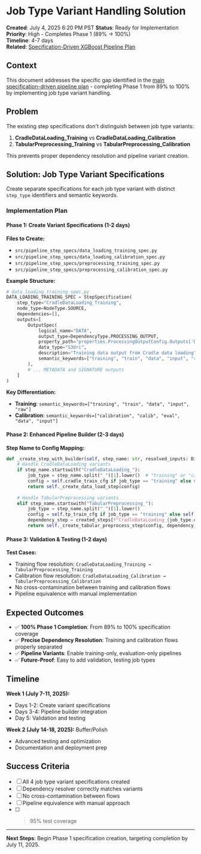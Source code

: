 # Job Type Variant Handling Solution

**Created**: July 4, 2025 6:20 PM PST
**Status**: Ready for Implementation  
**Priority**: High - Completes Phase 1 (89% → 100%)  
**Timeline**: 4-7 days  
**Related**: [Specification-Driven XGBoost Pipeline Plan](./specification_driven_xgboost_pipeline_plan.md)

## Context

This document addresses the specific gap identified in the [main specification-driven pipeline plan](./specification_driven_xgboost_pipeline_plan.md) - completing Phase 1 from 89% to 100% by implementing job type variant handling.

## Problem

The existing step specifications don't distinguish between job type variants:
1. **CradleDataLoading_Training** vs **CradleDataLoading_Calibration**
2. **TabularPreprocessing_Training** vs **TabularPreprocessing_Calibration**

This prevents proper dependency resolution and pipeline variant creation.

## Solution: Job Type Variant Specifications

Create separate specifications for each job type variant with distinct `step_type` identifiers and semantic keywords.

### Implementation Plan

#### Phase 1: Create Variant Specifications (1-2 days)

**Files to Create:**
- `src/pipeline_step_specs/data_loading_training_spec.py`
- `src/pipeline_step_specs/data_loading_calibration_spec.py`
- `src/pipeline_step_specs/preprocessing_training_spec.py`
- `src/pipeline_step_specs/preprocessing_calibration_spec.py`

**Example Structure:**
```python
# data_loading_training_spec.py
DATA_LOADING_TRAINING_SPEC = StepSpecification(
    step_type="CradleDataLoading_Training",
    node_type=NodeType.SOURCE,
    dependencies=[],
    outputs=[
        OutputSpec(
            logical_name="DATA",
            output_type=DependencyType.PROCESSING_OUTPUT,
            property_path="properties.ProcessingOutputConfig.Outputs['DATA'].S3Output.S3Uri",
            data_type="S3Uri",
            description="Training data output from Cradle data loading",
            semantic_keywords=["training", "train", "data", "input", "raw", "dataset"]
        ),
        # ... METADATA and SIGNATURE outputs
    ]
)
```

**Key Differentiation:**
- **Training**: `semantic_keywords=["training", "train", "data", "input", "raw"]`
- **Calibration**: `semantic_keywords=["calibration", "calib", "eval", "data", "input"]`

#### Phase 2: Enhanced Pipeline Builder (2-3 days)

**Step Name to Config Mapping:**
```python
def _create_step_with_builder(self, step_name: str, resolved_inputs: Dict[str, Any], created_steps: Dict[str, Step]) -> Step:
    # Handle CradleDataLoading variants
    if step_name.startswith("CradleDataLoading_"):
        job_type = step_name.split("_")[1].lower()  # "training" or "calibration"
        config = self.cradle_train_cfg if job_type == "training" else self.cradle_calib_cfg
        return self._create_data_load_step(config)
        
    # Handle TabularPreprocessing variants
    elif step_name.startswith("TabularPreprocessing_"):
        job_type = step_name.split("_")[1].lower()
        config = self.tp_train_cfg if job_type == "training" else self.tp_calib_cfg
        dependency_step = created_steps[f"CradleDataLoading_{job_type.capitalize()}"]
        return self._create_tabular_preprocess_step(config, dependency_step)
```

#### Phase 3: Validation & Testing (1-2 days)

**Test Cases:**
- Training flow resolution: `CradleDataLoading_Training → TabularPreprocessing_Training`
- Calibration flow resolution: `CradleDataLoading_Calibration → TabularPreprocessing_Calibration`
- No cross-contamination between training and calibration flows
- Pipeline equivalence with manual implementation

## Expected Outcomes

- ✅ **100% Phase 1 Completion**: From 89% to 100% specification coverage
- ✅ **Precise Dependency Resolution**: Training and calibration flows properly separated
- ✅ **Pipeline Variants**: Enable training-only, evaluation-only pipelines
- ✅ **Future-Proof**: Easy to add validation, testing job types

## Timeline

**Week 1 (July 7-11, 2025):**
- Days 1-2: Create variant specifications
- Days 3-4: Pipeline builder integration
- Day 5: Validation and testing

**Week 2 (July 14-18, 2025):** Buffer/Polish
- Advanced testing and optimization
- Documentation and deployment prep

## Success Criteria

- [ ] All 4 job type variant specifications created
- [ ] Dependency resolver correctly matches variants
- [ ] No cross-contamination between flows
- [ ] Pipeline equivalence with manual approach
- [ ] >95% test coverage

---

**Next Steps**: Begin Phase 1 specification creation, targeting completion by July 11, 2025.
